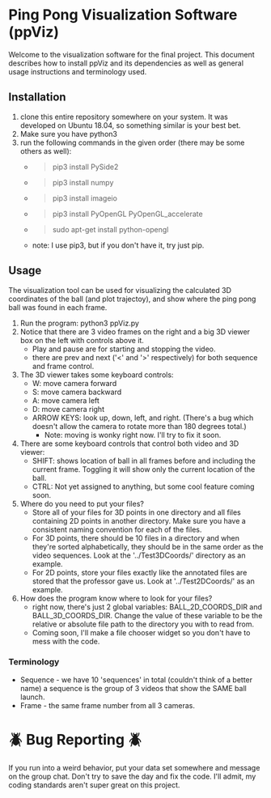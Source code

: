 # Ping Pong Visualization Software (ppViz)
Welcome to the visualization software for the final project. This document describes how to install ppViz and its dependencies as well as general usage instructions and terminology used.

## Installation
1. clone this entire repository somewhere on your system. It was developed on Ubuntu 18.04, so something similar is your best bet. 
1. Make sure you have python3
1. run the following commands in the given order (there may be some others as well):
    - > pip3 install PySide2
    - > pip3 install numpy
    - > pip3 install imageio
    - > pip3 install PyOpenGL PyOpenGL_accelerate
    - > sudo apt-get install python-opengl
    * note: I use pip3, but if you don't have it, try just pip.

## Usage
The visualization tool can be used for visualizing the calculated 3D coordinates of the ball (and plot trajectoy), and show where the ping pong ball was found in each frame.

1. Run the program: python3 ppViz.py
1. Notice that there are 3 video frames on the right and a big 3D viewer box on the left with controls above it. 
    - Play and pause are for starting and stopping the video.
    - there are prev and next ('<' and '>' respectively) for both sequence and frame control.
1. The 3D viewer takes some keyboard controls:
    - W: move camera forward
    - S: move camera backward
    - A: move camera left
    - D: move camera right
    - ARROW KEYS: look up, down, left, and right. (There's a bug which doesn't allow the camera to rotate more than 180 degrees total.)
        - Note: moving is wonky right now. I'll try to fix it soon.
1. There are some keyboard controls that control both video and 3D viewer:
    - SHIFT: shows location of ball in all frames before and including the current frame. Toggling it will show only the current location of the ball.
    - CTRL: Not yet assigned to anything, but some cool feature coming soon.
1. Where do you need to put your files?
    - Store all of your files for 3D points in one directory and all files containing 2D points in another directory. Make sure you have a consistent naming convention for each of the files.
    - For 3D points, there should be 10 files in a directory and when they're sorted alphabetically, they should be in the same order as the video sequences. Look at the '../Test3DCoords/' directory as an example.
    - For 2D points, store your files exactly like the annotated files are stored that the professor gave us. Look at '../Test2DCoords/' as an example.
1. How does the program know where to look for your files?
    - right now, there's just 2 global variables: BALL_2D_COORDS_DIR and BALL_3D_COORDS_DIR. Change the value of these variable to be the relative or absolute file path to the directory you with to read from.
    - Coming soon, I'll make a file chooser widget so you don't have to mess with the code.
    
### Terminology
* Sequence - we have 10 'sequences' in total (couldn't think of a better name) a sequence is the group of 3 videos that show the SAME ball launch.
* Frame - the same frame number from all 3 cameras.


# :beetle: Bug Reporting :beetle:
If you run into a weird behavior, put your data set somewhere and message on the group chat. Don't try to save the day and fix the code. I'll admit, my coding standards aren't super great on this project.
